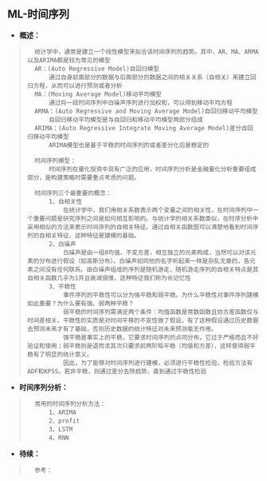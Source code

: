## ML-时间序列
- **概述：**
>       统计学中，通常是建立一个线性模型来拟合该时间序列的趋势。其中，AR、MA、ARMA以及ARIMA都是较为常见的模型
>       AR：(Auto Regressive Model)自回归模型
>           通过自身前面部分的数据与后面部分的数据之间的相关关系（自相关）来建立回归方程，从而可以进行预测或者分析
>       MA：(Moving Average Model)移动平均模型
>           通过将一段时间序列中白噪声序列进行加权和，可以得到移动平均方程
>       ARMA：(Auto Regressive and Moving Average Model)自回归移动平均模型
>           自回归移动平均模型是与自回归和移动平均模型两部分组成
>       ARIMA：(Auto Regressive Integrate Moving Average Model)差分自回归移动平均模型
>           ARIMA模型也是基于平稳的时间序列的或者差分化后是稳定的
>
>       时间序列模型：
>           时间序列在量化投资中具有广泛的应用，时间序列分析是金融量化分析重要组成部分，是构建策略时需要重点考虑的问题。
>
>       时间序列三个最重要的概念：
>           1、自相关性
>               在统计学中，我们用相关系数表示两个变量之间的相关性，在时间序列中一个重要问题是研究序列之间是如何相互影响的。与统计学的相关系数类似，在时序分析中采用相似的方法来表示时间序列的自相关特征。通过自相关函数图可以清楚地看到时间序列的自相关特征，这种特征是建模的基础。
>           2、白噪声
>               白噪声是由一组0均值，不变方差，相互独立的元素构成，当然可以对该元素的分布进行假设（如高斯分布）。白噪声如同他的名字听起来一样是杂乱无章的，各元素之间没有任何联系。由白噪声组成的序列是随机游走，随机游走序列的自相关特点是其自相关函数几乎为1并且衰减很慢，这种特征我们称为长记忆性
>           3、平稳性
>               事件序列的平稳性可以分为强平稳和弱平稳。为什么平稳性对事件序列建模如此重要？为什么要有强、弱两种平稳？
>               弱平稳的时间序列需满足两个条件：均值函数是常数函数且协方差函数仅与时间差相关。平稳性的实质是对时间平移的不变性做了假设，有了这种假设通过历史数据去预测未来才有了基础，否则历史数据的统计特征对未来预测毫无作用。
>               强平稳是事实上的平稳，它要求时间序列的点同分布，它过于严格而且不好验证和使用；弱平稳则是退而求其次只要求前两阶矩平稳（均值和方差），这样使得弱平稳有了明显的统计意义。
>               因此，为了能够对时间序列进行建模，必须进行平稳性检验，检验方法有ADF和KPSS。若非平稳，则通过差分去除趋势，直到通过平稳性检验
>
>

- **时间序列分析：**
>       常用的时间序列分析方法：
>           1、ARIMA
>           2、profit
>           3、LSTM
>           4、RNN
>
>
>
>
>
>
>
>

- **待续：**
>       参考：
>
>
>
>
>
>
>
>
>
>
>
>
>
>
